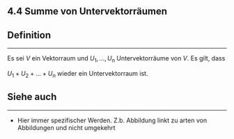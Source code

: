 ## 4.4 Summe von Untervektorräumen

## Definition

***

Es sei $V$ ein Vektorraum und $U_1,...,U_n$ Untervektorräume von $V$. Es gilt, dass

$U_1 + U_2 + ... + U_n$ wieder ein Untervektorraum ist.

## Siehe auch

***

* Hier immer spezifischer Werden. Z.b. Abbildung linkt zu arten von Abbildungen und nicht umgekehrt

<!--ID: 1709384076048-->

